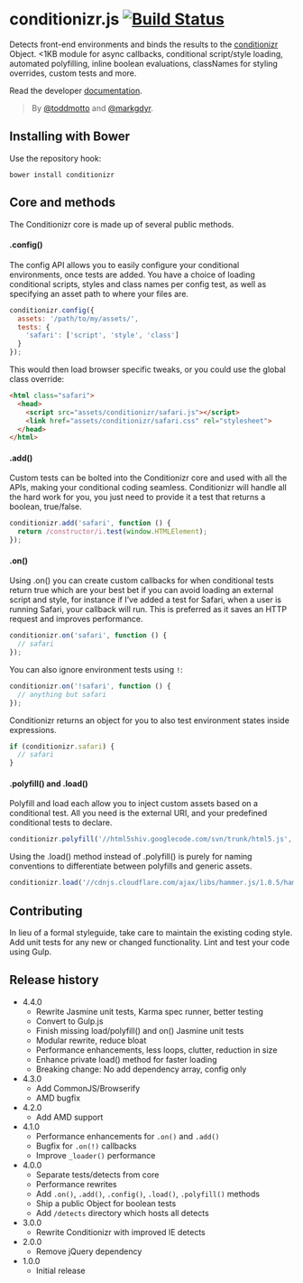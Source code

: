 # conditionizr.js [![Build Status](https://travis-ci.org/conditionizr/conditionizr.svg)](https://travis-ci.org/conditionizr/conditionizr)

Detects front-end environments and binds the results to the [conditionizr](http://conditionizr.com) Object. &lt;1KB module for async callbacks, conditional script/style loading, automated polyfilling, inline boolean evaluations, classNames for styling overrides, custom tests and more.

Read the developer [documentation](//github.com/conditionizr/conditionizr/blob/master/docs/DOCS.md).

> By [@toddmotto](//twitter.com/toddmotto) and [@markgdyr](//twitter.com/markgdyr).

## Installing with Bower
Use the repository hook:

```
bower install conditionizr
```

## Core and methods

The Conditionizr core is made up of several public methods.

#### .config()
The config API allows you to easily configure your conditional environments, once tests are added. You have a choice of loading conditional scripts, styles and class names per config test, as well as specifying an asset path to where your files are.

````js
conditionizr.config({
  assets: '/path/to/my/assets/',
  tests: {
    'safari': ['script', 'style', 'class']
  }
});
````

This would then load browser specific tweaks, or you could use the global class override:

````html
<html class="safari">
  <head>
    <script src="assets/conditionizr/safari.js"></script>
    <link href="assets/conditionizr/safari.css" rel="stylesheet">
  </head>
</html>
````

#### .add()
Custom tests can be bolted into the Conditionizr core and used with all the APIs, making your conditional coding seamless. Conditionizr will handle all the hard work for you, you just need to provide it a test that returns a boolean, true/false.

````js
conditionizr.add('safari', function () {
  return /constructor/i.test(window.HTMLElement);
});
````

#### .on()
Using .on() you can create custom callbacks for when conditional tests return true which are your best bet if you can avoid loading an external script and style, for instance if I’ve added a test for Safari, when a user is running Safari, your callback will run. This is preferred as it saves an HTTP request and improves performance.

````js
conditionizr.on('safari', function () {
  // safari
});
````

You can also ignore environment tests using `!`:

````js
conditionizr.on('!safari', function () {
  // anything but safari
});
````

Conditionizr returns an object for you to also test environment states inside expressions.

````js
if (conditionizr.safari) {
  // safari
}
````

#### .polyfill() and .load()
Polyfill and load each allow you to inject custom assets based on a conditional test. All you need is the external URI, and your predefined conditional tests to declare.

````js
conditionizr.polyfill('//html5shiv.googlecode.com/svn/trunk/html5.js', ['ie6', 'ie7', 'ie8']);
````

Using the .load() method instead of .polyfill() is purely for naming conventions to differentiate between polyfills and generic assets.

````js
conditionizr.load('//cdnjs.cloudflare.com/ajax/libs/hammer.js/1.0.5/hammer.min.js', ['ios']);
````

## Contributing
In lieu of a formal styleguide, take care to maintain the existing coding style. Add unit tests for any new or changed functionality. Lint and test your code using Gulp.

## Release history

- 4.4.0
  - Rewrite Jasmine unit tests, Karma spec runner, better testing
  - Convert to Gulp.js
  - Finish missing load/polyfill() and on() Jasmine unit tests
  - Modular rewrite, reduce bloat
  - Performance enhancements, less loops, clutter, reduction in size
  - Enhance private load() method for faster loading
  - Breaking change: No add dependency array, config only
- 4.3.0
  - Add CommonJS/Browserify
  - AMD bugfix
- 4.2.0
  - Add AMD support
- 4.1.0
  - Performance enhancements for `.on()` and `.add()`
  - Bugfix for `.on(!)` callbacks
  - Improve `_loader()` performance
- 4.0.0
  - Separate tests/detects from core
  - Performance rewrites
  - Add `.on()`, `.add()`, `.config()`, `.load()`, `.polyfill()` methods
  - Ship a public Object for boolean tests
  - Add `/detects` directory which hosts all detects
- 3.0.0
  - Rewrite Conditionizr with improved IE detects
- 2.0.0
  - Remove jQuery dependency
- 1.0.0
  - Initial release
